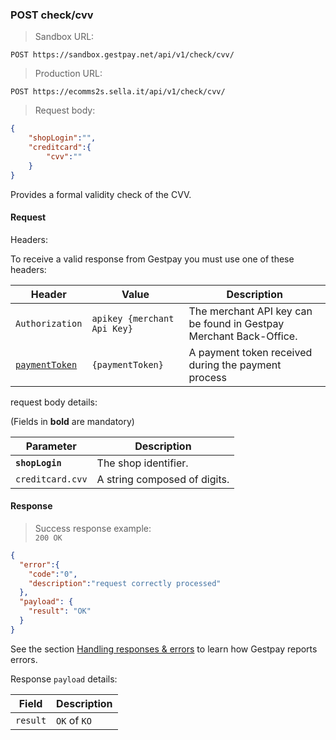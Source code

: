 ### POST check/cvv


> Sandbox URL:

```
POST https://sandbox.gestpay.net/api/v1/check/cvv/
```
 

> Production URL: 

```
POST https://ecomms2s.sella.it/api/v1/check/cvv/
```


> Request body: 

```json
{
    "shopLogin":"",
    "creditcard":{
        "cvv":""
    }
}
```

Provides a formal validity check of the CVV.

#### Request 

Headers: 

To receive a valid response from Gestpay you must use one of these headers: 

| Header          | Value                         | Description                                                        |
| --------------- | ----------------------------- | ------------------------------------------------------------------ |
| `Authorization` | `apikey {merchant Api Key}` | The merchant API key can be found in Gestpay Merchant Back-Office. |
| [`paymentToken`](#payment-token) | `{paymentToken}` | A payment token received during the payment process |


request body details: 

(Fields in **bold** are mandatory)

| Parameter | Description | 
| --------- | ----------- | 
| **`shopLogin`** | The shop identifier. | 
| `creditcard.cvv` | A string composed of digits.

#### Response 

> Success response example:<br>
> `200 OK`

```json
{
  "error":{  
    "code":"0",
    "description":"request correctly processed"
  },
  "payload": {
    "result": "OK"
  }
}
```

See the section [Handling responses & errors](#handling-responses-amp-errors) to learn how Gestpay reports errors.

Response `payload` details:


| Field          | Description 
| -------------- | -----------
| `result`   | `OK` of `KO`

